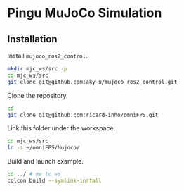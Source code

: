# Pingu MuJoCo Simulation

## Installation

Install `mujoco_ros2_control`.

```bash
mkdir mjc_ws/src -p
cd mjc_ws/src
git clone git@github.com:aky-u/mujoco_ros2_control.git
```

Clone the repository.

```bash
cd
git clone git@github.com:ricard-inho/omniFPS.git
```

Link this folder under the workspace.

```bash
cd mjc_ws/src
ln -s ~/omniFPS/Mujoco/
```

Build and launch example.

```bash
cd ../ # mv to ws
colcon build --symlink-install
```
